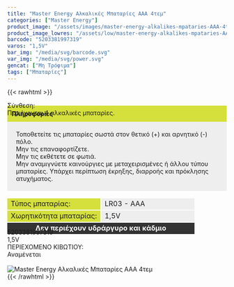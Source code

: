```yaml
---
title: "Master Energy Αλκαλικές Μπαταρίες AAA 4τεμ"
categories: ["Master Energy"]
product_image: "/assets/images/master-energy-alkalikes-mpataries-AAA-4tem.jpg"
product_image_lowres: "/assets/low/master-energy-alkalikes-mpataries-AAA-4tem.jpg"
barcode: "5203381997319"
varos: "1,5V"
bar_img: "/media/svg/barcode.svg"
var_img: "/media/svg/power.svg"
gencat: ["Μη Τρόφιμα"]
tags: ["Μπαταρίες"]
---
```

{{< rawhtml >}}
<div class="product"><div id="sistatika">Σύνθεση:</div><div class="alltext">Περιέχονται 4 αλκαλικές μπαταρίες.<br></div><div class="alltext" style="margin-top:-25px"><p style="background: #d5e03c;padding:10px;margin: 0;"><b>Πληροφορίες</b></p><p style="padding: 20px;background: #eee;margin: 0;">Τοποθετείτε τις μπαταρίες σωστά στον θετικό (+) και αρνητικό (-) πόλο.<br>Μην τις επαναφορτίζετε.<br>Μην τις εκθέτετε σε φωτιά.<br>Μην αναμιγνύετε καινούργιες με μεταχειρισμένες ή άλλου τύπου μπαταρίες. Υπάρχει περίπτωση έκρηξης, διαρροής και πρόκλησης ατυχήματος.</p>
<table style="border-collapse: separate;width: -webkit-fill-available;margin: 15px -2px -15px -2px;table-layout: fixed;" border="0" cellpadding="10px">
<tbody>
<tr>
<td style="background-color: #d5e03c;width: 50%;">Τύπος μπαταρίας:</td>
<td style="background-color: #eeeeee;">LR03 - AAA</td>
</tr>
<tr>
<td style="background-color: #d5e03c;">Χωρητικότητα μπαταρίας:</td>
<td style="background-color: #eeeeee;">1,5V</td>
</tr>
<tr>
<td style="background-color: #333333; text-align: center;" colspan="2"><span style="color: #ffffff;"><strong>Δεν περιέχουν υδράργυρο και κάδμιο</strong></span></td>
</tr>
</tbody>
</table></div><div id="barcode"><div id="barimage1"></div><span id="bartext">5203381997319</span></div><div id="varos"><div id="powerimage"></div><span id="varostext">1,5V</span></div><div id="kivotio">ΠΕΡΙΕΧΟΜΕΝΟ ΚΙΒΩΤΙΟΥ:<br>Αναμένεται</div><br><div class="pimg"><img alt="Master Energy Αλκαλικές Μπαταρίες AAA 4τεμ" title="Master Energy Αλκαλικές Μπαταρίες AAA 4τεμ" src="/assets/images/master-energy-alkalikes-mpataries-AAA-4tem.jpg"></div></div>
{{< /rawhtml >}}
